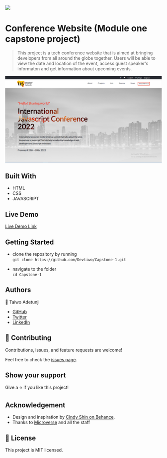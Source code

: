 
![](https://img.shields.io/badge/Microverse-blueviolet)

# Conference Website (Module one capstone project)

> This project is a tech conference website that is aimed at bringing developers from all around the globe together. Users will be able to view the date and location of the event, access guest speaker's informaton and get information about upcoming events.

![screenshot](images/capstone.png)


## Built With

- HTML
- CSS
- JAVASCRIPT

## Live Demo
[Live Demo Link](https://devtiwo.github.io/Capstone-1/)

## Getting Started
- clone the repository by running\
    `git clone https://github.com/Devtiwo/Capstone-1.git`

- navigate to the folder\
    `cd Capstone-1`


## Authors

👤 Taiwo Adetunji

- [GitHub](https://github.com/Devtiwo)
- [Twitter](https://twitter.com/devtiwo)
- [LinkedIn](https://www.linkedin.com/in/taiwo-adetunji-860666225/)


## 🤝 Contributing

Contributions, issues, and feature requests are welcome!

Feel free to check the [issues page](https://github.com/Devtiwo/Capstone-1/issues).

## Show your support

Give a ⭐️ if you like this project!

## Acknowledgement

- Design and inspiration by [Cindy Shin on Behance](https://www.behance.net/gallery/29845175/CC-Global-Summit-2015).
- Thanks to [Microverse](www.microverse.org)  and all the staff

## 📝 License

This project is MIT licensed.